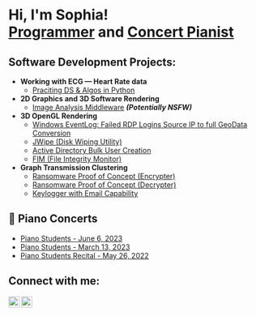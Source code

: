 <h1>Hi, I'm Sophia! <br/><a href="www.linkedin.com/in/sophiayermolenko/">Programmer</a> and <a href="https://vimeo.com/showcase/9890617/video/833529811">Concert Pianist</a></h1>

<h2>Software Development Projects:</h2>

- <b>Working with ECG — Heart Rate data</b>
  - [Praciting DS & Algos in Python](https://github.com/joshmadakor1/Algorithms-Practice)
- <b>2D Graphics and 3D Software Rendering</b>
  - [Image Analysis Middleware](https://github.com/joshmadakor1/4chan-Image-Analysis-Middleware-C964) <b><i>(Potentially NSFW)</b></i>
- <b>3D OpenGL Rendering</b>
  - [Windows EventLog: Failed RDP Logins Source IP to full GeoData Conversion](https://github.com/joshmadakor1/Sentinel-Lab)
  - [JWipe (Disk Wiping Utility)](https://github.com/joshmadakor1/Jwipe.PowerShell)
  - [Active Directory Bulk User Creation](https://github.com/joshmadakor1/AD_PS)
  - [FIM (File Integrity Monitor)](https://github.com/joshmadakor1/PowerShell-Integrity-FIM)
- <b>Graph Transmission Clustering</b>
  - [Ransomware Proof of Concept (Encrypter)](https://github.com/joshmadakor1/EncrypterPOC)
  - [Ransomware Proof of Concept (Decrypter)](https://github.com/joshmadakor1/DecrypterPOC)
  - [Keylogger with Email Capability](https://github.com/joshmadakor1/Key-Logger-With-Email)

<h2>🎹 Piano Concerts</h2>

- [Piano Students - June 6, 2023](https://vimeo.com/showcase/9890617/video/833529811)
- [Piano Students - March 13, 2023](https://vimeo.com/showcase/9890617/video/806195899)
- [Piano Students Recital - May 26, 2022](https://vimeo.com/showcase/9335238/video/712658705)

<h2> Connect with me:</h2>

[<img align="left" alt="SophiaYermolenko | LinkedIn" width="22px" src="https://cdn.jsdelivr.net/npm/simple-icons@v3/icons/linkedin.svg" />][linkedin]
[<img align="left" alt="SophiaYermolenko | Instagram" width="22px" src="https://cdn.jsdelivr.net/npm/simple-icons@v3/icons/instagram.svg" />][instagram]

[instagram]: https://www.instagram.com/sophyerm/
[linkedin]: https://www.linkedin.com/in/sophiayermolenko/

<!--
**duhust22/duhust22** is a ✨ _special_ ✨ repository because its `README.md` (this file) appears on your GitHub profile.

Here are some ideas to get you started:

- 🔭 I’m currently working on ...
- 🌱 I’m currently learning ...
- 👯 I’m looking to collaborate on ...
- 🤔 I’m looking for help with ...
- 💬 Ask me about ...
- 📫 How to reach me: ...
- 😄 Pronouns: ...
- ⚡ Fun fact: ...
-->
